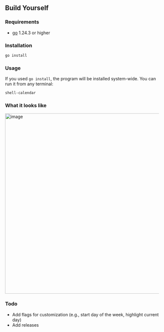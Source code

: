 ## Build Yourself
### Requirements
- [go](https://go.dev/doc/install) 1.24.3 or higher
### Installation
```bash
go install
```

### Usage
If you used `go install`, the program will be installed system-wide. You can run it from any terminal:
```bash
shell-calendar
```

### What it looks like
<img width="682" height="589" alt="image" src="https://github.com/user-attachments/assets/a6cfa080-effb-4e92-8543-f2d1ca701064" />

### Todo
- Add flags for customization (e.g., start day of the week, highlight current day)
- Add releases
